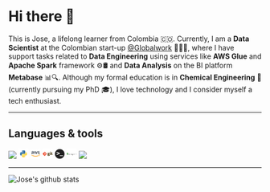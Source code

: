 # Hi there 👋

This is Jose, a lifelong learner from Colombia 🇨🇴. Currently, I am a **Data Scientist** at the Colombian start-up [@Globalwork](https://globalwork.co/) 🧑🏻‍💻, where I have support tasks related to **Data Engineering** using services like **AWS Glue** and **Apache Spark** framework ⚙️🛢️ and **Data Analysis** on the BI platform **Metabase** 📊🔍. Although my formal education is in **Chemical Engineering** 🧪(currently pursuing my PhD 🎓), I love technology and I consider myself a tech enthusiast.

<hr/>

## Languages & tools

<code><img height="20" src="https://upload.wikimedia.org/wikipedia/commons/thumb/2/2d/Tensorflow_logo.svg/115px-Tensorflow_logo.svg.png"></code>
<code><img height="20" src="https://raw.githubusercontent.com/github/explore/80688e429a7d4ef2fca1e82350fe8e3517d3494d/topics/python/python.png"></code>
<code><img height="20" src="https://raw.githubusercontent.com/github/explore/80688e429a7d4ef2fca1e82350fe8e3517d3494d/topics/aws/aws.png"></code>
<code><img height="20" src="https://raw.githubusercontent.com/github/explore/80688e429a7d4ef2fca1e82350fe8e3517d3494d/topics/git/git.png"></code>
<code><img height="20" src="https://raw.githubusercontent.com/github/explore/80688e429a7d4ef2fca1e82350fe8e3517d3494d/topics/terminal/terminal.png"></code>
<code><img height="20" src="https://raw.githubusercontent.com/github/explore/80688e429a7d4ef2fca1e82350fe8e3517d3494d/topics/mongodb/mongodb.png"></code>
<code><img height="20" src="https://avatars0.githubusercontent.com/u/177543?s=200&v=4"></code>

<hr/>

![Jose's github stats](https://github-readme-stats.vercel.app/api?username=jodhernandezbe&show_icons=true&hide_border=true)
